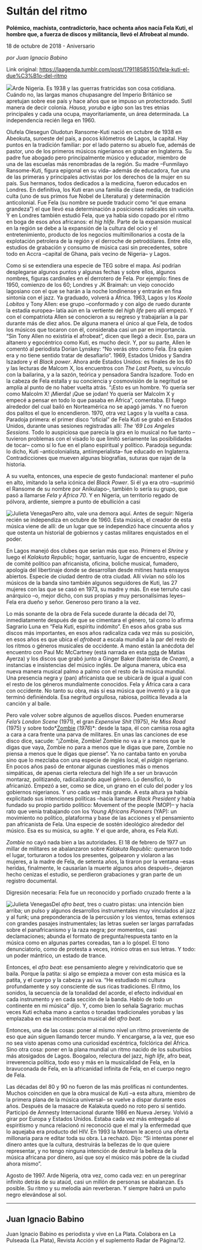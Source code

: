 # Sultán del ritmo

**Polémico, machista, contradictorio, hace ochenta años nacía Fela Kuti, el hombre que, a fuerza de discos y militancia, llevó el Afrobeat al mundo.**

18 de octubre de 2018 - Aniversario

_por Juan Ignacio Babino_

Link original: https://laagenda.tumblr.com/post/179118585150/fela-kuti-el-due%C3%B1o-del-ritmo

![](https://64.media.tumblr.com/5b1f3f9e95e8d6d548bd5cbb9d17fee9/tumblr_inline_pgtrdpzhgi1t6q87u_500.jpg)Arde
Nigeria. Es 1938 y las guerras fratricidas son cosa cotidiana. Cuándo
no, las largas manos chupasangre del Imperio Británico se apretujan
sobre ese país y hace años que se impuso un protectorado. Sutil
manera de decir colonia. *Hausa,
yoruba*
e *igbo*
son las tres etnias principales y cada una ocupa, mayoritariamente,
un área determinada. La independencia recién llega en 1960.

Olufela
Olesegun Oludotun Ransome-Kuti nació en octubre de 1938 en Abeokuta,
suroeste del país, a pocos kilómetros de Lagos, la capital. Hay
puntos en la tradición familiar: por el lado paterno su abuelo fue,
además de pastor, uno de los primeros músicos nigerianos en grabar
en Inglaterra. Su padre fue abogado pero principalmente músico y
educador, miembro de una de las escuelas más renombradas de la región.
Su madre –Funmilayo Ransome-Kuti, figura epigonal en su vida–
además de educadora, fue una de las primeras y principales activistas
por los derechos de la mujer en su país. Sus hermanos, todos
dedicados a la medicina, fueron educados en Londres. En definitiva,
los Kuti eran una familia de clase media, de tradición culta (uno de
sus primos fue Nobel de Literatura) y determinación anticolonial.
Fue Fela (su nombre se puede traducir como “el que emana grandeza”)
el que llevó esa determinación a posiciones radicales sin vuelta. Y
en Londres también estudió Fela, que ya había sido copado por el
ritmo en boga de esos años africanos: el *hig
hlife*.
Parte de la expansión musical en la región se debe a la expansión
de la cultura del ocio y el entretenimiento, producto de los negocios
multimillonarios a costa de la explotación petrolera de la región y
el derroche de petrodólares. Entre ello, estudios de grabación y
consumo de música casi sin precedentes, sobre todo en Accra –capital
de Ghana, país vecino de Nigeria– y Lagos.

Como
si se extendiera una especie de TEG sobre el mapa. Así podrían
desplegarse algunos puntos y algunas fechas y sobre ellos, algunos
nombres, figuras cardinales en el derrotero de Fela. Por ejemplo:
fines de 1950, comienzo de los 60; Londres y JK Braimah: un viejo
conocido lagosiano con el que se harán a la noche londinense y
entrarán en fina sintonía con el jazz. Ya graduado, volverá a
África. 1963, Lagos y los *Koola
Lobitos*
y Tony Allen: ese grupo –conformado y con algo de ruedo durante la
estadía europea– latía aún en la vertiente del *high
life*
pero allí empezó. Y con el compatriota Allen se conocieron a su
regreso y trabajarían a la par durante más de diez años. De alguna
manera el único al que Fela, de todos los músicos que tocaron con
él, consideraba casi un par en importancia. “Sin Tony Allen no
existiría el afrobeat”,  dicen que llegó a decir. Eso, para un
altanero y egocéntrico como Kuti, es mucho decir. Y, por su parte,
Allen le comentó al periodista Dorian Lynskey: “No verás otro
como Fela. Era quien era y no tiene sentido tratar de desafiarlo”.
1969, Estados Unidos y Sandra Iszadore y el *Black
power*.
Ahora arde Estados Unidos: es finales de los 60 y las lecturas de
Malcom X, los encuentros con *The
Last Poets*,
su vínculo con la bailarina, y a la sazón, teórica y pensadora
Sandra Iszadore. Todo en la cabeza de Fela estalla y su conciencia y
cosmovisión de la negritud se amplía al punto de no haber vuelta
atrás. “¡Esto es un hombre. Yo quería ser como Malcolm X! ¡Mierda! ¡Que se jodan! Yo quería ser Malcolm X y empecé a pensar
en todo lo que pasaba en África”, comentaba. El fuego alrededor del
cual bailó en Norteamérica no se apagó jamás. Y no fueron dos
palitos el que lo encendieron. 1970, otra vez Lagos y la vuelta a
casa. Paradoja primera: el primer disco “oficial” de Fela Kuti se
grabó en Estados Unidos, durante unas sesiones registradas allí:
*The
‘69 Los Angeles Sessions.* Todo
lo auspiciosa que parecía la gira en lo musical no fue tanto
–tuvieron problemas con el visado lo que limitó seriamente las
posibilidades de tocar– como sí lo fue en el plano espiritual y
político. Paradoja segunda: lo dicho, Kuti –anticolonialista,
antiimperialista– fue educado en Inglaterra. Contradicciones que
mueven algunas biografías, suturas que rajan de la historia.

A
su vuelta, entonces, una especie de gesto fundacional: mantener el
puño en alto, imitando la seña icónica del *Black
Power*.
Si él ya era otro –suprimió el Ransome de su nombre por
Anikulapo–, también lo sería su grupo, que pasó a llamarse *Fela
y África 70*.
Y en Nigeria, un territorio regado de pólvora, ardiente, siempre a
punto de ebullición a casi 

![Julieta Venegas](https://64.media.tumblr.com/ecd24b125d15c6b5bf76009df4d12edf/tumblr_inline_pgtrdpDLXV1t6q87u_250.jpg)Pero
alto, vale una demora aquí. Antes de seguir: Nigeria recién se
independiza en octubre de 1960. Esta música, el creador de esta
música viene de allí: de un lugar que se independizó hace
cincuenta años y que ostenta un historial de gobiernos y castas
militares enquistados en el poder.

En
Lagos manejó dos clubes que serían más que eso. Primero el *Shrine*
y luego el *Kalakuta
Republic;* hogar, santuario, lugar de encuentro, especie de comité político
pan africanista, oficina, boliche musical, fumadero, apología del
libertinaje donde se desarrollan desde mitines hasta ensayos
abiertos. Especie de ciudad dentro de otra ciudad. Allí vivían no
sólo los músicos de la banda sino también algunos seguidores de
Kuti, las 27 mujeres con las que se casó en 1973, su madre y más.
En ese terruño casi anárquico –o, mejor dicho, con sus propias y
muy personalísimas leyes– Fela era dueño y señor. Generoso pero
tirano a la vez.

Lo
más sonante de la obra de Fela sucede durante la década del 70,
inmediatamente después de que se cimentara el género, tal como lo
afirma Sagrario Luna en “Fela Kuti, espíritu indómito”. En esos
años graba sus discos más importantes, en esos años radicaliza
cada vez más su posición, en esos años es que ubica el *afrobeat*
a escala mundial a la par del resto de los ritmos o géneros
musicales de occidente. A mano están la anécdota del encuentro con
Paul Mc McCartney (está narrada en esta [nota](http://laagenda.buenosaires.gob.ar/post/178056765105/indestructible)
de Matías Ayerza) y los discos que grabó junto a Ginger
Baker (baterista de *Cream*),
a instancias e insistencias del músico inglés. De alguna manera,
ubica esa nueva manera musical palmo a palmo con el resto de la
música mundial. Una presencia negra y (pan) africanista que se
ubicará de igual a igual con el resto de los géneros mundialmente
conocidos. Fela y África cara a cara con occidente. No tanto su
obra, más sí esa música que inventó y a la que terminó
definiéndola. Esa negritud orgullosa, rabiosa, política llevada a
la canción y al baile.

Pero
vale volver sobre algunos de aquellos discos. Pueden enumerarse
*Fela’s
London Scene* (1971),
el gran *Expensive
Shit* (1975), *He
Miss Road*
(1975) y sobre todo*[Zombie](https://www.youtube.com/watch?v=SVMmnYp_Zxs)
(*1976*)*:
desde la tapa, él con camisa rosa agita a cara a cara frente una
parva de militares. En unas las canciones de ese disco dice, sacude: “¡Zombie, Zombie!
Zombie no va a ir a menos que le digas que vaya, Zombie no para a
menos que le digas que pare, Zombie no piensa a menos que le digas
que piense”. Ya no cantaba tanto en yoruba sino que lo mezclaba con
una especie de inglés local, el *pidgin* nigeriano. En pocos años
pasó de entonar algunas cuestiones más o menos simpáticas, de
apenas cierta relectura del high life a ser un bravucón montaraz,
politizando, radicalizando aquel género. Lo densificó, lo
africanizó. Empezó a ser, como se dice, un grano en el culo del
poder y los gobiernos nigerianos. Y uno cada vez más grande. A esta
altura ya había explicitado sus intenciones políticas –hacía
llamarse *Black
President y* había
fundado su propio partido político: Movement of the people (MOP)– y
hacía rato que venía trabajando con los *Young
Africans Pioneers*
(YAP): un movimiento no político, plataforma y base de las acciones
y el pensamiento pan africanista de Fela. Una especie de sostén
ideológico alrededor del músico. Esa es su música, su agite. Y el
que arde, ahora, es Fela Kuti.

*Zombie*
no cayó nada bien a las autoridades. El 18 de febrero de 1977 un
millar de militares se abalanzaron sobre *Kalakuta
Republic:* quemaron
todo el lugar, torturaron a todos los presentes, golpearon y violaron
a las mujeres, a la madre de Fela, de setenta años, la tiraron por
la ventana –esas heridas, finalmente, le causarían la muerte
algunos años después–, dejaron hecho cenizas el estudio, se
perdieron grabaciones y gran parte de un registro documental.

Digresión
necesaria: Fela fue un reconocido y porfiado cruzado frente a la

![Julieta Venegas](https://64.media.tumblr.com/9002152d464d10f35a41f7a85e0a70fb/tumblr_inline_pgtrdquUMD1t6q87u_250.jpg)Del
*afro beat*, tres o cuatro pistas: una intención bien arriba; un pulso
y algunos desarrollos instrumentales muy vinculados al jazz y al
funk; una preponderancia de la percusión y los vientos, temas extensos con grandes pasajes instrumentales; las
letras suelen ser largas parrafadas sobre el panafricanismo y la raza
negra; por momentos, casi declamaciones; abunda el formato de
pregunta/respuesta tanto en la música como en algunas partes
coreadas, tan a lo góspel. El tono denunciatorio, como de protesta a
veces, irónico otras en sus letras. Y todo: un poder mántrico, un
estado de trance.

Entonces,
el *afro
beat*:
ese pensamiento alegre y reivindicatorio que se baila. Porque la
patita: si algo se empieza a mover con esta música es la patita, y
el cuerpo y la cabeza y así va. “He estudiado mi cultura
profundamente y soy consciente de sus ricas tradiciones. El ritmo,
los sonidos, la secuencia de la tonalidad del acorde, el efecto
individual en cada instrumento y en cada sección de la banda. Hablo
de todo un continente en mi música” dijo. Y, como bien lo señala
Sagrario: muchas veces Kuti echaba mano a cantos o tonadas
tradicionales yorubas y las emplazaba en esa incontinencia musical
del *afro beat*.

Entonces,
una de las cosas: poner al mismo nivel un ritmo
proveniente de eso que aún siguen llamando tercer mundo. Y
encargarse, a la vez, que eso no sea visto apenas como una
curiosidad excéntrica, folclórica del África. Sino otra cosa:
poner en la plana mundial un ritmo nacido de los suburbios más
atosigados de Lagos. Boogaloo, relectura del jazz, *high
life*,
afro beat, irreverencia política, todo eso y más en la musicalidad
de Fela, en la bravuconada de Fela, en la africanidad infinita de
Fela, en el cuerpo negro de Fela.

Las
décadas del 80 y 90 no fueron de las más prolíficas ni
contundentes. Muchos coinciden en que la obra musical de Kuti –a
esta altura, miembro de la primera plana de la música universal– se
vuelve a dispar durante esos años. Después de la masacre de Kalakuta
quedó no roto pero sí sentido. Participó de Amnesty Internacional
durante 1986 en Nueva Jersey. Volvió a girar por Europa y Estados Unidos. Estaba cada vez
más entregado al espiritismo y nunca relacionó ni reconoció que el
mal y la enfermedad que lo aquejaba era producto del HIV. En 1993 la
Motown le acercó una oferta millonaria para re editar toda su obra.
La rechazó. Dijo: “Si intentas poner el dinero antes que la
cultura, destruirás la bellezas de lo que quiere representar, y no
tengo ninguna intención de destruir la belleza de la música
africana por dinero, así que soy el músico más pobre de la ciudad
ahora mismo”.  


Agosto
de 1997. Arde Nigeria, otra vez, como cada vez: en un peregrinar
infinito detrás de su ataúd, casi un millón de personas se
abalanzan. Es posible. Su ritmo y su melodía aún reverberan. Y
siempre habrá un puño negro elevándose al sol.



---

 Juan Ignacio Babino
--------------------

 Juan Ignacio Babino es periodista y vive en La Plata. Colabora en La Pulseada (La Plata), Revista Acción y el suplemento Radar de Página/12.

